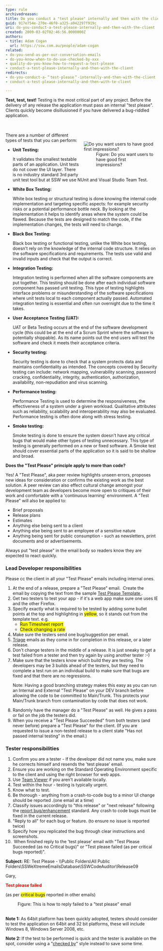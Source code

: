 ```yaml
---
type: rule
archivedreason: 
title: Do you conduct a "test please" internally and then with the client?
guid: 917e754e-270e-46f0-a325-a942297f919c
uri: do-you-conduct-a-test-please-internally-and-then-with-the-client
created: 2009-03-02T02:46:56.0000000Z
authors:
- title: Adam Cogan
  url: https://ssw.com.au/people/adam-cogan
related:
- do-you-send-as-per-our-conversation-emails
- do-you-know-when-to-do-use-checked-by-xxx
- quality-do-you-know-how-to-request-a-test-please
- conduct-a-test-please-internally-and-then-with-the-client
redirects:
- do-you-conduct-a-＂test-please＂-internally-and-then-with-the-client
- conduct-a-test-please-internally-and-then-with-te-client

---
```



<b>​Test, test, test!</b> Testing is the most critical part of any project. Before the delivery of any release the application must pass an internal &quot;test please&quot;. Clients quickly become disillusioned if you have delivered a bug-riddled application.<br>
<br><excerpt class='endintro'></excerpt><br>
<dl class="image" style="padding&#58;15px;width&#58;230px;float&#58;right;"><dt> <img alt="Do you want users to have good first impressions?" src="/PublishingImages/pic16-TestingDoYouWantThemT.gif" /> </dt><dd>Figure&#58; Do you want users to have good first impressions? </dd></dl><p>There are a number of different types of tests that you can perform&#58;</p><ul><li><b>Unit Testing&#58;</b><p>It validates the smallest testable parts of an application. Unit tests do not cover the UI layer. There is no industry standard 3rd party unit test tool but at SSW we use NUnit and Visual Studio Team Test.</p></li><li><b>White Box Testing&#58;</b><p>White box testing or structural testing is done knowing the internal code implementation and targeting specific aspects&#58; for example security risks or a potential performance bottle neck. By looking at the implementation it helps to identify areas where the system could be flawed. Because the tests are designed to match the code, if the implementation changes, the tests will need to change.<br></p></li><li><b>Black Box Testing&#58;</b><p>Black box testing or functional testing, unlike the White box testing, doesn't rely on the knowledge of the internal code structure. It relies on the software specifications and requirements. The tests use valid and invalid inputs and check that the output is correct.</p></li><li><b>Integration Testing&#58;</b><p>Integration testing is performed when all the software components are put together. This testing&#160;should be&#160;done after each individual software component has passed unit testing. This type of testing highlights interface problems or misunderstanding of the software specifications where unit tests local to each component actually passed. Automated integration testing is essential and often run overnight due to the time it takes.</p></li><li><b>User Acceptance Testing (UAT)&#58;</b><p>UAT&#160;or Beta Testing occurs at the end of the software development cycle (this could be at the end of a Scrum Sprint where the software is potentially shippable). As its name points out the end users will test the software and check it meets their acceptance criteria.</p></li><li><b>Security testing&#58;</b><p>Security testing is done to check that a system protects data and maintains confidentiality as intended. The concepts covered by Security testing can include&#58; network mapping, vulnerability scanning, password cracking, confidentiality, integrity, authentication, authorization, availability, non-repudiation and virus scanning.</p></li><li><b>Performance testing&#58;</b><p>Performance Testing is used to determine the responsiveness, the effectiveness of a system under a given workload. Qualitative attributes such as reliability, scalability and interoperability may also be evaluated. Performance testing is often done along with stress testing.</p></li><li><b>Smoke testing&#58;</b><p>Smoke testing is done to ensure the system doesn't have any critical bugs that would make other types of testing unnecessary. This type of testing is generally performed on a new or fixed software. A Smoke test should cover essential parts of the application so it is said to be shallow and broad.</p></li></ul><div class="ms-rteCustom-GreyBox"><p><b>Does the &quot;Test Please&quot; principle apply to more than code?</b></p>Yes! A &quot;Test Please&quot;, aka peer review highlights unseen errors, proposes new ideas for consideration or confirms the existing work as the best solution. A peer review can also effect cultural change amongst your development team as developers become more open to critiques of their work and comfortable with a 'continuous learning' environment. A &quot;Test Please&quot; will also be applied to&#58;<ul><li>Brief proposals</li><li>Release plans</li><li>Estimates​<br></li><li>Anything else being sent to a client</li><li>Anything else being sent to an employee of a sensitive nature</li><li>Anything being sent for public consumption - such as newsletters, print documents and or advertisements.</li></ul><p>Always put &quot;test please&quot; in the email body so readers know they are expected to react quickly.<br></p></div><h3 class="ssw15-rteElement-H3"> 
   Lead Developer responsibilities</h3><p>Please cc the client in all your &quot;Test Please&quot; emails including internal ones.</p><ol><li>At the end of a release, prepare a &quot;Test Please&quot; email.&#160; Create the email&#160;by copying the text from the sample <a href="/_layouts/15/FIXUPREDIRECT.ASPX?WebId=3dfc0e07-e23a-4cbb-aac2-e778b71166a2&amp;TermSetId=07da3ddf-0924-4cd2-a6d4-a4809ae20160&amp;TermId=ec137193-bbcb-43a7-bc9a-4d337395aa22">Test Please Template </a> .</li><li>Get two testers to test your app - if it's a web app make sure one uses IE and the other Firefox.</li><li>Specify exactly what is required to be tested by adding some bullet points at the top and highlighting in <span style="background-color&#58;yellow;">yellow</span>, so it stands out from the template text. e.g.<ul><li> 
            <span style="background-color&#58;yellow;">Run Timesheet report</span> </li><li> 
            <span style="background-color&#58;yellow;">Check changing a rate</span> </li></ul></li><li>Make sure the testers send one bug/suggestion per email.</li><li> 
      <a href="/_layouts/15/FIXUPREDIRECT.ASPX?WebId=3dfc0e07-e23a-4cbb-aac2-e778b71166a2&amp;TermSetId=07da3ddf-0924-4cd2-a6d4-a4809ae20160&amp;TermId=7d5d1090-be17-4128-985b-b7e419812179">Triage</a> emails as they come in for completion in this release, or a later release.</li><li>Don't change testers in the middle of a release. It is just sneaky to get a test failed from a tester and then try again by using another tester &#58;-)</li><li>Make sure that the testers know which build they are testing. The developers may be 3 builds ahead of the testers, but they need to complete a test run on an individual build to make sure that bugs are fixed and that there are no regressions.<p>Note&#58; Having a good branching strategy makes this easy as you can run an Internal and External &quot;Test Please&quot; on your DEV branch before allowing the code to be committed to Main/Trunk. This protects your Main/Trunk branch from contamination by code that does not work.</p></li><li>Randomly have the manager do a &quot;Test Please&quot; as well. He gives a pass or fail on the job the testers did.</li><li>When you receive a &quot;Test Please Succeeded&quot; from both testers (and never before) prepare a &quot;Test Please&quot; for the client. (If you are requested to issue a non-tested release to a client state &quot;Has not passed internal testing&quot; in the email.)</li></ol><h3 class="ssw15-rteElement-H3"> 
   Tester responsibilities</h3><ol><li>Confirm you are a tester - If the developer did not name you, make sure he corrects himself and resends the 'test please' email.</li><li>Ensure you are working on the Standard Operating Environment specific to the client and using the right browser for web apps.</li><li>Use <a href="http&#58;//www.ssw.com.au/ssw/Standards/DeveloperGeneral/networkTools.aspx#TeamViewer"> Team Viewer</a> if you aren't available locally.</li><li>Test within the hour - testing is typically urgent.</li><li>Know what to test.</li><li>Be thorough - anything from a crash-to-code bug to a minor UI change should be reported .(one email at a time)</li><li>Classify issues accordingly to &quot;this release&quot; or &quot;next release&quot; following the <a href="http&#58;//www.ssw.com.au/ssw/Standards/Support/BugReportOrEnhancement.aspx">report bug/enhancement</a> standard. Any crash to code bugs must be fixed in the current release.</li><li>&quot;Reply to all&quot; for each bug or feature. (to ensure no issue is reported twice)</li><li>Specify how you replicated the bug through clear instructions and screenshots.</li><li>&#160;When finished reply to the 'test please' email with &quot;Test Please Succeeded (as no Critical bugs)&quot; or &quot;Test please failed (as per critical bugs reported)&quot;. <br></li></ol><div class="greyBox"><p> 
      <strong>Subject&#58;</strong> RE&#58; Test Please - \\Public Folders\All Public Folders\SSWeXtremeEmailsDatabase\SSWCodeAuditor\Release09</p><p>Gary,</p><p>​<strong><span style="color&#58;red;">Test please failed</span></strong></p><p>(as per <span style="background-color&#58;yellow;">critical bugs</span>&#160;reported in other emails) &#160;<br></p></div><dd class="ssw15-rteElement-FigureNormal"><dd class="ssw15-rteElement-FigureNormal">Figure&#58; This is how to reply failed to a &quot;test please&quot; email </dd><br></dd><p class="ssw15-rteElement-P"> <b>Note 1&#58;</b> As 64bit platform has been quickly adopted, testers should consider to test the application on 64bit and 32 bit&#160;platforms, these will include Windows 8, Windows Server 2008, etc.</p><div><p class="ssw15-rteElement-P"> 
   <b>Note 2&#58;&#160;</b>If the test to be performed is quick and the tester is available on the spot, consider using a &quot;<a href="/_layouts/15/FIXUPREDIRECT.ASPX?WebId=3dfc0e07-e23a-4cbb-aac2-e778b71166a2&amp;TermSetId=07da3ddf-0924-4cd2-a6d4-a4809ae20160&amp;TermId=b44ce620-2be6-4c95-ba62-cb6b36bfbb4a">checked by</a>&quot; style instead to save some time.​<br></p></div>


